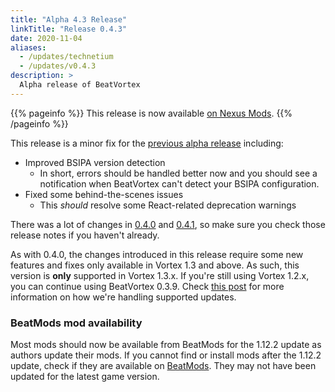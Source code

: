 ```yaml
---
title: "Alpha 4.3 Release"
linkTitle: "Release 0.4.3"
date: 2020-11-04
aliases:
  - /updates/technetium
  - /updates/v0.4.3
description: >
  Alpha release of BeatVortex
---
```


{{% pageinfo %}}
This release is now available [on Nexus Mods](https://www.nexusmods.com/site/mods/96?tab=files).
{{% /pageinfo %}}

This release is a minor fix for the [previous alpha release](/updates/v0.4.1) including:

- Improved BSIPA version detection
  - In short, errors should be handled better now and you should see a notification when BeatVortex can't detect your BSIPA configuration.
- Fixed some behind-the-scenes issues
  - This *should* resolve some React-related deprecation warnings

There was a lot of changes in [0.4.0](/updates/v0.4.0) and [0.4.1](/updates/v0.4.1), so make sure you check those release notes if you haven't already.

As with 0.4.0, the changes introduced in this release require some new features and fixes only available in Vortex 1.3 and above. As such, this version is **only** supported in Vortex 1.3.x. If you're still using Vortex 1.2.x, you can continue using BeatVortex 0.3.9. Check [this post](/blog/2020/07/22/vortex-beatvortex-and-updates/) for more information on how we're handling supported updates.

### BeatMods mod availability

Most mods should now be available from BeatMods for the 1.12.2 update as authors update their mods. If you cannot find or install mods after the 1.12.2 update, check if they are available on [BeatMods](https://beatmods.com). They may not have been updated for the latest game version.